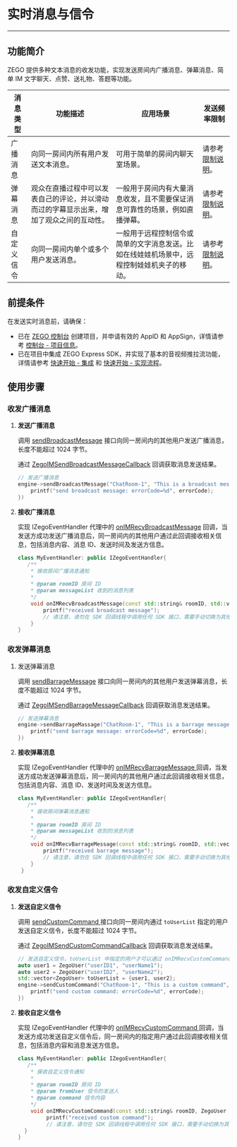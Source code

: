# 实时消息与信令


- - -

## 功能简介

ZEGO 提供多种文本消息的收发功能，实现发送房间内广播消息、弹幕消息、简单 IM 文字聊天、点赞、送礼物、答题等功能。

| 消息类型 | 功能描述 | 应用场景 | 发送频率限制 |
|-------|--------|--------|--------|
| 广播消息 | 向同一房间内所有用户发送文本消息。 | 可用于简单的房间内聊天室场景。 | 请参考 [限制说明](https://doc-zh.zego.im/article/8338)。 |
| 弹幕消息 | 观众在直播过程中可以发表自己的评论，并以滑动而过的字幕显示出来，增加了观众之间的互动性。 | 一般用于房间内有大量消息收发，且不需要保证消息可靠性的场景，例如直播弹幕。 | 请参考 [限制说明](https://doc-zh.zego.im/article/8338)。|
| 自定义信令 | 向同一房间内单个或多个用户发送消息。 | 一般用于远程控制信令或简单的文字消息发送。比如在线娃娃机场景中，远程控制娃娃机夹子的移动。 | 请参考 [限制说明](https://doc-zh.zego.im/article/8338)。 

## 前提条件

在发送实时消息前，请确保：

- 已在 [ZEGO 控制台](https://console.zego.im) 创建项目，并申请有效的 AppID 和 AppSign，详情请参考 [控制台 - 项目信息](/console/project-info)。
- 已在项目中集成 ZEGO Express SDK，并实现了基本的音视频推拉流功能，详情请参考 [快速开始 - 集成](https://doc-zh.zego.im/article/7351) 和 [快速开始 - 实现流程](https://doc-zh.zego.im/article/8184)。


## 使用步骤

### 收发广播消息

1. **发送广播消息**

    调用 [sendBroadcastMessage](https://doc-zh.zego.im/article/api?doc=Express_Video_SDK_API~CPP_linux~class~zego-express-i-zego-express-engine#send-broadcast-message) 接口向同一房间内的其他用户发送广播消息，长度不能超过 1024 字节。

    通过 [ZegoIMSendBroadcastMessageCallback](https://doc-zh.zego.im/article/api?doc=Express_Video_SDK_API~cpp_linux~interface~ZegoExpressDefines#zego-im-send-broadcast-message-callback) 回调获取消息发送结果。

    ```cpp
    // 发送广播消息
    engine->sendBroadcastMessage("ChatRoom-1", "This is a broadcast message", [=](/real-time-video-linux-cpp/room/int-errorcode,-unsigned-long-long-messageid){
        printf("send broadcast message: errorCode=%d", errorCode);
    })
    ```

2. **接收广播消息**

    实现 IZegoEventHandler 代理中的 [onIMRecvBroadcastMessage](https://doc-zh.zego.im/article/api?doc=Express_Video_SDK_API~CPP_linux~class~zego-express-i-zego-event-handler#on-im-recv-broadcast-message) 回调，当发送方成功发送广播消息后，同一房间内的其他用户通过此回调接收相关信息，包括消息内容、消息 ID、发送时间及发送方信息。

    ```cpp
    class MyEventHandler: public IZegoEventHandler{
       /**
        * 接收房间广播消息通知
        *
        * @param roomID 房间 ID
        * @param messageList 收到的消息列表
        */
        void onIMRecvBroadcastMessage(const std::string& roomID, std::vector<ZegoBroadcastMessageInfo> messageList) override {
            printf("received broadcast message");
            // 请注意，请勿在 SDK 回调线程中调用任何 SDK 接口，需要手动切换为其他线程，否则会产生死锁
        }
    }    
    ```

### 收发弹幕消息

1. 发送弹幕消息

   调用 [sendBarrageMessage](https://doc-zh.zego.im/article/api?doc=Express_Video_SDK_API~CPP_linux~class~zego-express-i-zego-express-engine#send-barrage-message) 接口向同一房间内的其他用户发送弹幕消息，长度不能超过 1024 字节。

   通过 [ZegoIMSendBarrageMessageCallback](https://doc-zh.zego.im/article/api?doc=Express_Video_SDK_API~cpp_linux~interface~ZegoExpressDefines#zego-im-send-barrage-message-callback) 回调获取消息发送结果。

   ```cpp
   // 发送弹幕消息
   engine->sendBarrageMassage("ChatRoom-1", "This is a barrage message", [=](/real-time-video-linux-cpp/room/int-errorcode,-std::string-messageid){
       printf("send barrage message: errorCode=%d", errorCode);
   })
   ```

2. **接收弹幕消息**

    实现 IZegoEventHandler 代理中的 [onIMRecvBarrageMessage ](https://doc-zh.zego.im/article/api?doc=Express_Video_SDK_API~CPP_linux~class~zego-express-i-zego-event-handler#on-im-recv-barrage-message) 回调，当发送方成功发送弹幕消息后，同一房间内的其他用户通过此回调接收相关信息，包括消息内容、消息 ID、发送时间及发送方信息。

    ```cpp
    class MyEventHandler: public IZegoEventHandler{
       /**
        * 接收房间弹幕消息通知
        *
        * @param roomID 房间 ID
        * @param messageList 收到的消息列表
        */
        void onIMRecvBarrageMessage(const std::string& roomID, std::vector<ZegoBarrageMessageInfo> messageList) override {
            printf("received barrage message");
            // 请注意，请勿在 SDK 回调线程中调用任何 SDK 接口，需要手动切换为其他线程，否则会产生死锁
        }
     }    
    ``` 

### 收发自定义信令

1. **发送自定义信令**

   调用 [sendCustomCommand ](https://doc-zh.zego.im/article/api?doc=Express_Video_SDK_API~CPP_linux~class~zego-express-i-zego-express-engine#send-custom-command) 接口向同一房间内通过 `toUserList` 指定的用户发送自定义信令，长度不能超过 1024 字节。

   通过 [ZegoIMSendCustomCommandCallback](https://doc-zh.zego.im/article/api?doc=Express_Video_SDK_API~cpp_linux~interface~ZegoExpressDefines#zego-im-send-custom-command-callback) 回调获取消息发送结果。

   ```cpp
   // 发送自定义信令，toUserList 中指定的用户才可以通过 onIMRecvCustomCommand 收到此信令
   auto user1 = ZegoUser("userID1", "userName1");
   auto user2 = ZegoUser("userID2", "userName2");
   std::vector<ZegoUser> toUserList = {user1, user2};
   engine->sendCustomCommand("ChatRoom-1", "This is a custom command", toUserList, [=](/real-time-video-linux-cpp/room/int-errorcode){
       printf("send custom command: errorCode=%d", errorCode);
   })
   ```

2. **接收自定义信令**

   实现 IZegoEventHandler 代理中的 [onIMRecvCustomCommand ](https://doc-zh.zego.im/article/api?doc=Express_Video_SDK_API~CPP_linux~class~zego-express-i-zego-event-handler#on-im-recv-custom-command) 回调，当发送方成功发送自定义信令后，同一房间内的指定用户通过此回调接收相关信息，包括消息内容和消息发送方信息。

   ```cpp
   class MyEventHandler: public IZegoEventHandler{
      /**
       * 接收自定义信令通知
       *
       * @param roomID 房间 ID
       * @param fromUser 信令的发送人
       * @param command 信令内容
       */
       void onIMRecvCustomCommand(const std::string& roomID, ZegoUser fromUser, const std::string& command) override {
            printf("received custom command");
            // 请注意，请勿在 SDK 回调线程中调用任何 SDK 接口，需要手动切换为其他线程，否则会产生死锁  
     }
   }
   ```
